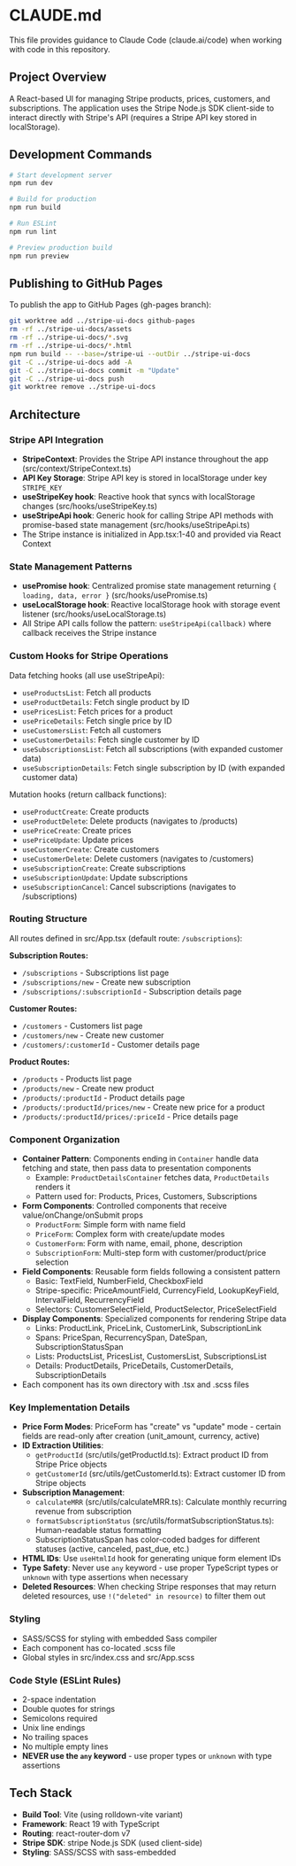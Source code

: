# CLAUDE.md

This file provides guidance to Claude Code (claude.ai/code) when working with code in this repository.

## Project Overview

A React-based UI for managing Stripe products, prices, customers, and subscriptions. The application uses the Stripe Node.js SDK client-side to interact directly with Stripe's API (requires a Stripe API key stored in localStorage).

## Development Commands

```bash
# Start development server
npm run dev

# Build for production
npm run build

# Run ESLint
npm run lint

# Preview production build
npm run preview
```

## Publishing to GitHub Pages

To publish the app to GitHub Pages (gh-pages branch):

```bash
git worktree add ../stripe-ui-docs github-pages
rm -rf ../stripe-ui-docs/assets
rm -rf ../stripe-ui-docs/*.svg
rm -rf ../stripe-ui-docs/*.html
npm run build -- --base=/stripe-ui --outDir ../stripe-ui-docs
git -C ../stripe-ui-docs add -A
git -C ../stripe-ui-docs commit -m "Update"
git -C ../stripe-ui-docs push
git worktree remove ../stripe-ui-docs
```

## Architecture

### Stripe API Integration

- **StripeContext**: Provides the Stripe API instance throughout the app (src/context/StripeContext.ts)
- **API Key Storage**: Stripe API key is stored in localStorage under key `STRIPE_KEY`
- **useStripeKey hook**: Reactive hook that syncs with localStorage changes (src/hooks/useStripeKey.ts)
- **useStripeApi hook**: Generic hook for calling Stripe API methods with promise-based state management (src/hooks/useStripeApi.ts)
- The Stripe instance is initialized in App.tsx:1-40 and provided via React Context

### State Management Patterns

- **usePromise hook**: Centralized promise state management returning `{ loading, data, error }` (src/hooks/usePromise.ts)
- **useLocalStorage hook**: Reactive localStorage hook with storage event listener (src/hooks/useLocalStorage.ts)
- All Stripe API calls follow the pattern: `useStripeApi(callback)` where callback receives the Stripe instance

### Custom Hooks for Stripe Operations

Data fetching hooks (all use useStripeApi):
- `useProductsList`: Fetch all products
- `useProductDetails`: Fetch single product by ID
- `usePricesList`: Fetch prices for a product
- `usePriceDetails`: Fetch single price by ID
- `useCustomersList`: Fetch all customers
- `useCustomerDetails`: Fetch single customer by ID
- `useSubscriptionsList`: Fetch all subscriptions (with expanded customer data)
- `useSubscriptionDetails`: Fetch single subscription by ID (with expanded customer data)

Mutation hooks (return callback functions):
- `useProductCreate`: Create products
- `useProductDelete`: Delete products (navigates to /products)
- `usePriceCreate`: Create prices
- `usePriceUpdate`: Update prices
- `useCustomerCreate`: Create customers
- `useCustomerDelete`: Delete customers (navigates to /customers)
- `useSubscriptionCreate`: Create subscriptions
- `useSubscriptionUpdate`: Update subscriptions
- `useSubscriptionCancel`: Cancel subscriptions (navigates to /subscriptions)

### Routing Structure

All routes defined in src/App.tsx (default route: `/subscriptions`):

**Subscription Routes:**
- `/subscriptions` - Subscriptions list page
- `/subscriptions/new` - Create new subscription
- `/subscriptions/:subscriptionId` - Subscription details page

**Customer Routes:**
- `/customers` - Customers list page
- `/customers/new` - Create new customer
- `/customers/:customerId` - Customer details page

**Product Routes:**
- `/products` - Products list page
- `/products/new` - Create new product
- `/products/:productId` - Product details page
- `/products/:productId/prices/new` - Create new price for a product
- `/products/:productId/prices/:priceId` - Price details page

### Component Organization

- **Container Pattern**: Components ending in `Container` handle data fetching and state, then pass data to presentation components
  - Example: `ProductDetailsContainer` fetches data, `ProductDetails` renders it
  - Pattern used for: Products, Prices, Customers, Subscriptions
- **Form Components**: Controlled components that receive value/onChange/onSubmit props
  - `ProductForm`: Simple form with name field
  - `PriceForm`: Complex form with create/update modes
  - `CustomerForm`: Form with name, email, phone, description
  - `SubscriptionForm`: Multi-step form with customer/product/price selection
- **Field Components**: Reusable form fields following a consistent pattern
  - Basic: TextField, NumberField, CheckboxField
  - Stripe-specific: PriceAmountField, CurrencyField, LookupKeyField, IntervalField, RecurrencyField
  - Selectors: CustomerSelectField, ProductSelector, PriceSelectField
- **Display Components**: Specialized components for rendering Stripe data
  - Links: ProductLink, PriceLink, CustomerLink, SubscriptionLink
  - Spans: PriceSpan, RecurrencySpan, DateSpan, SubscriptionStatusSpan
  - Lists: ProductsList, PricesList, CustomersList, SubscriptionsList
  - Details: ProductDetails, PriceDetails, CustomerDetails, SubscriptionDetails
- Each component has its own directory with .tsx and .scss files

### Key Implementation Details

- **Price Form Modes**: PriceForm has "create" vs "update" mode - certain fields are read-only after creation (unit_amount, currency, active)
- **ID Extraction Utilities**:
  - `getProductId` (src/utils/getProductId.ts): Extract product ID from Stripe Price objects
  - `getCustomerId` (src/utils/getCustomerId.ts): Extract customer ID from Stripe objects
- **Subscription Management**:
  - `calculateMRR` (src/utils/calculateMRR.ts): Calculate monthly recurring revenue from subscription
  - `formatSubscriptionStatus` (src/utils/formatSubscriptionStatus.ts): Human-readable status formatting
  - SubscriptionStatusSpan has color-coded badges for different statuses (active, canceled, past_due, etc.)
- **HTML IDs**: Use `useHtmlId` hook for generating unique form element IDs
- **Type Safety**: Never use `any` keyword - use proper TypeScript types or `unknown` with type assertions when necessary
- **Deleted Resources**: When checking Stripe responses that may return deleted resources, use `!("deleted" in resource)` to filter them out

### Styling

- SASS/SCSS for styling with embedded Sass compiler
- Each component has co-located .scss file
- Global styles in src/index.css and src/App.scss

### Code Style (ESLint Rules)

- 2-space indentation
- Double quotes for strings
- Semicolons required
- Unix line endings
- No trailing spaces
- No multiple empty lines
- **NEVER use the `any` keyword** - use proper types or `unknown` with type assertions

## Tech Stack

- **Build Tool**: Vite (using rolldown-vite variant)
- **Framework**: React 19 with TypeScript
- **Routing**: react-router-dom v7
- **Stripe SDK**: stripe Node.js SDK (used client-side)
- **Styling**: SASS/SCSS with sass-embedded
